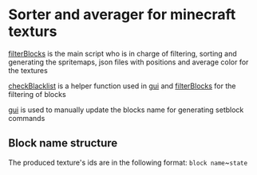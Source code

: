 # Sorter and averager for minecraft texturs

[filterBlocks](filterBlocks.py) is the main script who is in charge of filtering, sorting and generating the spritemaps, json files with positions and average color for the textures

[checkBlacklist](checkBlacklist.py) is a helper function used in [gui](gui.py) and [filterBlocks](filterBlocks.py) for the filtering of blocks

[gui](gui.py) is used to manually update the blocks name for generating setblock commands

## Block name structure

The produced texture's ids are in the following format: `block name`*~*`state`